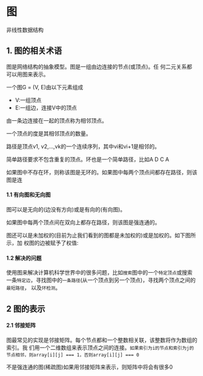 # 图
非线性数据结构

## 1. 图的相关术语
图是网络结构的抽象模型。图是一组由边连接的节点(或顶点)。任
何二元关系都可以用图来表示。

一个图G = (V, E)由以下元素组成
- V:一组顶点
- E:一组边，连接V中的顶点

由一条边连接在一起的顶点称为相邻顶点。

一个顶点的度是其相邻顶点的数量。

路径是顶点v1, v2,...,vk的一个连续序列，其中vi和vi+1是相邻的。

简单路径要求不包含重复的顶点。环也是一个简单路径，比如A D C A

如果图中不存在环，则称该图是无环的。如果图中每两个顶点间都存在路径，则该图是连


#### 1.1 有向图和无向图
图可以是无向的(边没有方向)或是有向的(有向图)。

如果图中每两个顶点间在双向上都存在路径，则该图是强连通的。

图还可以是未加权的(目前为止我们看到的图都是未加权的)或是加权的。如下图所示，加
权图的边被赋予了权值:

#### 1.2 解决的问题
使用图来解决计算机科学世界中的很多问题，比如`搜索`图中的一个`特定顶点`或搜索 一条`特定边`，寻找图中的`一条路径`(从一个顶点到另一个顶点)，寻找两个顶点之间的`最短路径`， 以及`环检测`。

## 2 图的表示

#### 2.1 邻接矩阵
图最常见的实现是邻接矩阵。每个节点都和一个整数相关联，该整数将作为数组的索引。我 们用一个二维数组来表示顶点之间的连接。`如果索引为i的节点和索引为j的节点相邻，则array[i][j] === 1，否则array[i][j] === 0`


不是强连通的图(稀疏图)如果用邻接矩阵来表示，则矩阵中将会有很多0